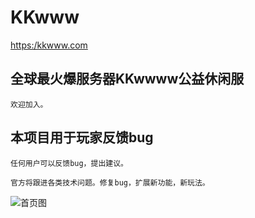KKwww
==========================================

[https:/kkwww.com](https:/kkwww.com)


## 全球最火爆服务器KKwwww公益休闲服
```
欢迎加入。
```

## 本项目用于玩家反馈bug
```
任何用户可以反馈bug，提出建议。

官方将跟进各类技术问题。修复bug，扩展新功能，新玩法。
```


![首页图](https://github.com/geektcp/KKwww/blob/main/screen/pretty/gray.png)
